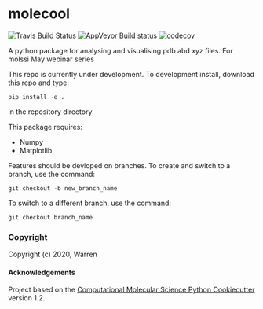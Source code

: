 molecool
==============================
[//]: # (Badges)
[![Travis Build Status](https://travis-ci.com/REPLACE_WITH_OWNER_ACCOUNT/molecool.svg?branch=master)](https://travis-ci.com/REPLACE_WITH_OWNER_ACCOUNT/molecool)
[![AppVeyor Build status](https://ci.appveyor.com/api/projects/status/REPLACE_WITH_APPVEYOR_LINK/branch/master?svg=true)](https://ci.appveyor.com/project/REPLACE_WITH_OWNER_ACCOUNT/molecool/branch/master)
[![codecov](https://codecov.io/gh/REPLACE_WITH_OWNER_ACCOUNT/molecool/branch/master/graph/badge.svg)](https://codecov.io/gh/REPLACE_WITH_OWNER_ACCOUNT/molecool/branch/master)

A python package for analysing and visualising pdb abd xyz files. For molssi May webinar series

This repo is currently under development. To development install, download this 
repo and type:

`pip install -e .`

in the repository directory

This package requires:
- Numpy
- Matplotlib

Features should be devloped on branches. To create and switch to a branch, use the command:

`git checkout -b new_branch_name`

To switch to a different branch, use the command:

`git checkout branch_name`

### Copyright

Copyright (c) 2020, Warren


#### Acknowledgements
 
Project based on the 
[Computational Molecular Science Python Cookiecutter](https://github.com/molssi/cookiecutter-cms) version 1.2.
